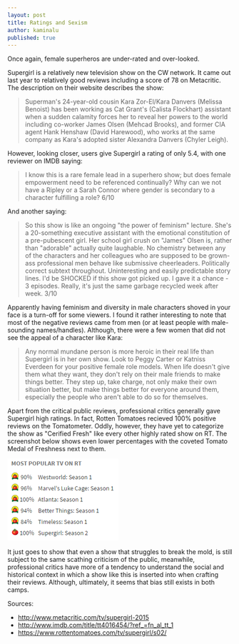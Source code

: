 ```yaml
---
layout: post
title: Ratings and Sexism
author: kaminalu
published: true
---
```


Once again, female superheros are under-rated and over-looked.

Supergirl is a relatively new television show on the CW network.  It came out last year to relatively good reviews including a score of 78 on Metacritic.  The description on their website describes the show:

>Superman's 24-year-old cousin Kara Zor-El/Kara Danvers (Melissa Benoist) has been working as Cat Grant's (Calista Flockhart) assistant when a sudden calamity forces her to reveal her powers to the world including co-worker James Olsen (Mehcad Brooks), and former CIA agent Hank Henshaw (David Harewood), who works at the same company as Kara's adopted sister Alexandra Danvers (Chyler Leigh).

However, looking closer, users give Supergirl a rating of only 5.4, with one reviewer on IMDB  saying:

>I know this is a rare female lead in a superhero show; but does female empowerment need to be referenced continually? Why can we not have a Ripley or a Sarah Connor where gender is secondary to a character fulfilling a role? 6/10

And another saying:

>So this show is like an ongoing "the power of feminism" lecture. She's a 20-something executive assistant with the emotional constitution of a pre-pubescent girl. Her school girl crush on "James" Olsen is, rather than "adorable" actually quite laughable. No chemistry between any of the characters and her colleagues who are supposed to be grown- ass professional men behave like submissive cheerleaders. Politically correct subtext throughout. Uninteresting and easily predictable story lines. I'd be SHOCKED if this show got picked up. I gave it a chance - 3 episodes. Really, it's just the same garbage recycled week after week. 3/10

Apparently having feminism and diversity in male characters shoved in your face is a turn-off for some viewers.  I found it rather interesting to note that most of the negative reviews came from men (or at least people with male-sounding names/handles).  Although, there were a few women that did not see the appeal of a character like Kara:

>Any normal mundane person is more heroic in their real life than Supergirl is in her own show. Look to Peggy Carter or Katniss Everdeen for your positive female role models. When life doesn't give them what they want, they don't rely on their male friends to make things better. They step up, take charge, not only make their own situation better, but make things better for everyone around them, especially the people who aren't able to do so for themselves.

Apart from the critical public reviews, professional critics generally gave Supergirl high ratings.  In fact, Rotten Tomatoes recieved 100% positive reviews on the Tomatometer.  Oddly, however, they have yet to categorize the show as "Cerified Fresh" like every other highly rated show on RT.  The screenshot below shows even lower percentages with the coveted Tomato Medal of Freshness next to them.

![alt tag](/images/SGRT.PNG)

It just goes to show that even a show that struggles to break the mold, is still subject to the same scathing criticism of the public, meanwhile, professional critics have more of a tendency to understand the social and historical context in which a show like this is inserted into when crafting their reviews.  Although, ultimately, it seems that bias still exists in both camps.

Sources:
*   http://www.metacritic.com/tv/supergirl-2015
*   http://www.imdb.com/title/tt4016454/?ref_=fn_al_tt_1
*   https://www.rottentomatoes.com/tv/supergirl/s02/
